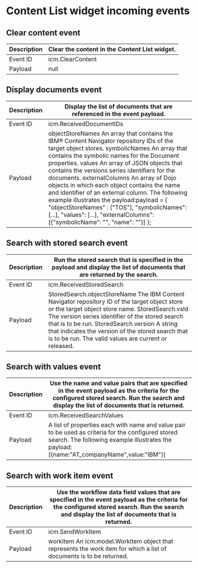 # Content List widget incoming events

## Clear content event

| Description   | Clear the content in the Content List widget.   |
|---------------|-------------------------------------------------|
| Event ID      | icm.ClearContent                                |
| Payload       | null                                            |

## Display documents event

| Description   | Display the list of documents that are referenced in the event payload.                                                                                                                                                                                                                                                                                                                                                                                                                                                                                                                                               |
|---------------|-----------------------------------------------------------------------------------------------------------------------------------------------------------------------------------------------------------------------------------------------------------------------------------------------------------------------------------------------------------------------------------------------------------------------------------------------------------------------------------------------------------------------------------------------------------------------------------------------------------------------|
| Event ID      | icm.ReceivedDocumentIDs                                                                                                                                                                                                                                                                                                                                                                                                                                                                                                                                                                                               |
| Payload       | objectStoreNames An array that contains the IBM® Content Navigator repository IDs of the target object stores. symbolicNames An array that contains the symbolic names for the Document properties. values An array of JSON objects that contains the versions series identifiers for the documents. externalColumns An array of Dojo objects in which each object contains the name and identifier of an external column.  The following example illustrates the payload:payload = { "objectStoreNames" : ["TOS"], "symbolicNames": [...], "values": [...], "externalColumns": [{"symbolicName": "", "name": ""}] }; |

## Search with stored search event

| Description   | Run the stored search that is specified in the payload and display the list of documents that are returned by the search.                                                                                                                                                                                                                                                                                                     |
|---------------|-------------------------------------------------------------------------------------------------------------------------------------------------------------------------------------------------------------------------------------------------------------------------------------------------------------------------------------------------------------------------------------------------------------------------------|
| Event ID      | icm.ReceivedStoredSearch                                                                                                                                                                                                                                                                                                                                                                                                      |
| Payload       | StoredSearch.objectStoreName  The IBM Content Navigator repository ID of the             target object store or the target object store name.  StoredSearch.vsId The version series identifier of the stored search that is to be run. StoredSearch.version A string that indicates the version of the stored search that is to be run.                       The valid values are current or                       released. |

## Search with values event

| Description   | Use the name and value pairs that are specified in the event payload as the criteria for the configured stored search. Run the search and display the list of documents that is returned.        |
|---------------|--------------------------------------------------------------------------------------------------------------------------------------------------------------------------------------------------|
| Event ID      | icm.ReceivedSearchValues                                                                                                                                                                         |
| Payload       | A list of properties each with name and value pair to be used as criteria for the configured stored search. The following example illustrates the payload: [{name:"AT\_companyName",value:"IBM"}] |

## Search with work item event

| Description   | Use the workflow data field values that are specified in the event payload as the criteria for the configured stored search. Run the search and display the list of documents that is returned.   |
|---------------|---------------------------------------------------------------------------------------------------------------------------------------------------------------------------------------------------|
| Event ID      | icm.SendWorkItem                                                                                                                                                                                  |
| Payload       | workItem An icm.model.WorkItem object that represents the work item for which a list of documents is to be returned.                                                                              |